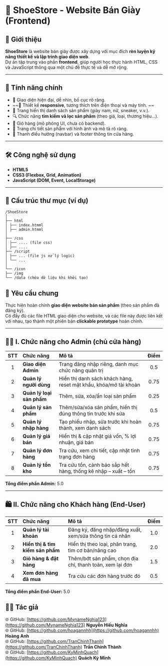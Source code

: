 # 🥿 ShoeStore - Website Bán Giày (Frontend)

## 📝 Giới thiệu
**ShoeStore** là website bán giày được xây dựng với mục đích **rèn luyện kỹ năng thiết kế và lập trình giao diện web**.  
Dự án tập trung vào phần **frontend**, giúp người học thực hành HTML, CSS và JavaScript thông qua một chủ đề thực tế và dễ mở rộng.

---

## 🚀 Tính năng chính
- 🎨 Giao diện hiện đại, dễ nhìn, bố cục rõ ràng.  
- ~~📱 Thiết kế **responsive**, tương thích trên điện thoại và máy tính.  ~~
- 👟 Trang hiển thị danh sách sản phẩm (giày nam, nữ, sneaker, v.v.).  
- 🔍 Chức năng **tìm kiếm và lọc sản phẩm** (theo giá, loại, thương hiệu...).  
- 🛒 Giỏ hàng (mô phỏng UI, chưa có backend).  
- 📄 Trang chi tiết sản phẩm với hình ảnh và mô tả rõ ràng.  
- 🔗 Thanh điều hướng (navbar) và footer thông tin cửa hàng.

---

## 🛠️ Công nghệ sử dụng
- **HTML5**  
- **CSS3 (Flexbox, Grid, Animation)**  
- **JavaScript (DOM, Event, LocalStorage)**  

---

## 📂 Cấu trúc thư mục (ví dụ)
```
/ShoeStore
│
├── html
│ ├── index.htmml
│ ├── admin.htmml
│
├── /css
│ ├── .... (file css)
│ ├── ....
├── /script
│ ├── ... (file js xử lý logic)
│ └── ...
│
└── /icon
├── /img
└── /data (chứa dữ liệu khi khởi tạo)
```
## 🎯 Yêu cầu chung
Thực hiện hoàn chỉnh **giao diện website bán sản phẩm** (theo sản phẩm đã đăng ký).  
Có đầy đủ các file HTML giao diện cho website, và các file này được liên kết với nhau, tạo thành một phiên bản **clickable prototype** hoàn chỉnh.

---

## 🧑‍💼 I. Chức năng cho Admin (chủ cửa hàng)
| STT | Chức năng | Mô tả | Điểm |
|:--:|:--|:--|:--:|
| 1 | **Giao diện Admin** | Trang đăng nhập riêng, danh mục chức năng quản trị | 0.5 |
| 2 | **Quản lý người dùng** | Hiển thị danh sách khách hàng, reset mật khẩu, khóa/mở tài khoản | 0.75 |
| 3 | **Quản lý loại sản phẩm** | Thêm, sửa, xóa/ẩn loại sản phẩm | 0.25 |
| 4 | **Quản lý sản phẩm** | Thêm/sửa/xóa sản phẩm, hiển thị đúng thông tin trước khi sửa | 0.5 |
| 5 | **Quản lý nhập hàng** | Tạo phiếu nhập, sửa trước khi hoàn thành, xem danh sách | 0.75 |
| 6 | **Quản lý giá bán** | Hiển thị & cập nhật giá vốn, % lợi nhuận, giá bán | 0.75 |
| 7 | **Quản lý đơn hàng** | Tra cứu, xem chi tiết, cập nhật tình trạng đơn hàng | 0.75 |
| 8 | **Quản lý tồn kho** | Tra cứu tồn, cảnh báo sắp hết hàng, thống kê nhập – xuất – tồn | 0.75 |

**Tổng điểm phần Admin:** 5.0

---

## 🛍️ II. Chức năng cho Khách hàng (End-User)
| STT | Chức năng | Mô tả | Điểm |
|:--:|:--|:--|:--:|
| 1 | **Quản lý tài khoản** | Đăng ký, đăng nhập/đăng xuất, xem/sửa thông tin cá nhân | 1.0 |
| 2 | **Hiển thị & tìm kiếm sản phẩm** | Hiển thị theo loại, phân trang, tìm cơ bản/nâng cao | 2.0 |
| 3 | **Giỏ hàng & đặt hàng** | Thêm/bớt sản phẩm, chọn địa chỉ, thanh toán, xem lại đơn | 1.5 |
| 4 | **Xem đơn hàng đã mua** | Tra cứu các đơn hàng trước đó | 0.5 |

**Tổng điểm phần End-User:** 5.0

## 👨‍💻 Tác giả

🌐 GitHub: [https://github.com/MynameNghia123](https://github.com/MynameNghia123)
**Nguyễn Hiếu Nghĩa**  
🌐 GitHub: [https://github.com/hoagannhh](https://github.com/hoagannhh)
**Hoàng Anh**  
🌐 GitHub: [https://github.com/TranChinhThanh](https://github.com/TranChinhThanh)
**Trần Chính Thành**  
🌐 GitHub: [https://github.com/KyMinhQuach](https://github.com/KyMinhQuach)
**Quách Kỳ Minh**  
